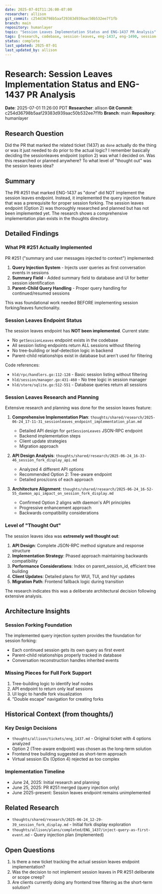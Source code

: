 ```yaml
---
date: 2025-07-01T11:26:00-07:00
researcher: allison
git_commit: c254d36798b5aaf29383d939aac50b532ee7f1fb
branch: main
repository: humanlayer
topic: "Session Leaves Implementation Status and ENG-1437 PR Analysis"
tags: [research, codebase, session-leaves, eng-1437, eng-1490, session-forking]
status: complete
last_updated: 2025-07-01
last_updated_by: allison
---
```


# Research: Session Leaves Implementation Status and ENG-1437 PR Analysis

**Date**: 2025-07-01 11:26:00 PDT
**Researcher**: allison
**Git Commit**: c254d36798b5aaf29383d939aac50b532ee7f1fb
**Branch**: main
**Repository**: humanlayer

## Research Question
Did the PR that marked the related ticket (1437) as `done` actually do the thing or was it just needed to do prior to the actual logic? I remember basically deciding the sessionleaves endpoint (option 2) was what I decided on. Was this researched or planned anywhere? To what level of "thought out" was the session leaves idea?

## Summary
The PR #251 that marked ENG-1437 as "done" did NOT implement the session leaves endpoint. Instead, it implemented the query injection feature that was a prerequisite for proper session forking. The session leaves endpoint (Option 2) was thoroughly researched and planned but has not been implemented yet. The research shows a comprehensive implementation plan exists in the thoughts directory.

## Detailed Findings

### What PR #251 Actually Implemented

PR #251 ("summary and user messages injected to context") implemented:
1. **Query Injection System** - Injects user queries as first conversation events in sessions
2. **Summary Field** - Added summary field to database and UI for better session identification
3. **Parent-Child Query Handling** - Proper query handling for continued/resumed sessions

This was foundational work needed BEFORE implementing session forking/leaves functionality.

### Session Leaves Endpoint Status

The session leaves endpoint has **NOT been implemented**. Current state:
- No `getSessionLeaves` endpoint exists in the codebase
- All session listing endpoints return ALL sessions without filtering
- No tree-building or leaf-detection logic in backend
- Parent-child relationships exist in database but aren't used for filtering

Code references:
- `hld/rpc/handlers.go:112-128` - Basic session listing without filtering
- `hld/session/manager.go:431-460` - No tree logic in session manager
- `hld/store/sqlite.go:512-551` - Database queries return all sessions

### Session Leaves Research and Planning

Extensive research and planning was done for the session leaves feature:

1. **Comprehensive Implementation Plan**: `thoughts/shared/research/2025-06-24_17-11-31_sessionleaves_endpoint_implementation_plan.md`
   - Detailed API design for `getSessionLeaves` JSON-RPC endpoint
   - Backend implementation steps
   - Client update strategies
   - Migration approach

2. **API Design Analysis**: `thoughts/shared/research/2025-06-24_16-33-46_session_fork_display_api.md`
   - Analyzed 4 different API options
   - Recommended Option 2: Tree-aware endpoint
   - Detailed pros/cons of each approach

3. **Architecture Alignment**: `thoughts/shared/research/2025-06-24_16-52-55_daemon_api_impact_on_session_fork_display.md`
   - Confirmed Option 2 aligns with daemon's API principles
   - Progressive enhancement approach
   - Backwards compatibility considerations

### Level of "Thought Out"

The session leaves idea was **extremely well thought out**:

1. **API Design**: Complete JSON-RPC method signature and response structure
2. **Implementation Strategy**: Phased approach maintaining backwards compatibility
3. **Performance Considerations**: Index on parent_session_id, efficient tree building
4. **Client Updates**: Detailed plans for WUI, TUI, and hlyr updates
5. **Migration Path**: Frontend fallback logic during transition

The research indicates this was a deliberate architectural decision following extensive analysis.

## Architecture Insights

### Session Forking Foundation
The implemented query injection system provides the foundation for session forking:
- Each continued session gets its own query as first event
- Parent-child relationships properly tracked in database
- Conversation reconstruction handles inherited events

### Missing Pieces for Full Fork Support
1. Tree-building logic to identify leaf nodes
2. API endpoint to return only leaf sessions
3. UI logic to handle fork visualization
4. "Double escape" navigation for creating forks

## Historical Context (from thoughts/)

### Key Design Decisions
- `thoughts/allison/tickets/eng_1437.md` - Original ticket with 4 options analyzed
- Option 2 (Tree-aware endpoint) was chosen as the long-term solution
- Frontend tree building suggested as short-term approach
- Virtual session IDs (Option 4) rejected as too complex

### Implementation Timeline
- June 24, 2025: Initial research and planning
- June 25, 2025: PR #251 merged (query injection only)
- June 2025-present: Session leaves endpoint remains unimplemented

## Related Research
- `thoughts/shared/research/2025-06-24_12-29-39_session_fork_display.md` - Initial fork display exploration
- `thoughts/allison/plans/completed/ENG_1437/inject-query-as-first-event.md` - Query injection plan (implemented)

## Open Questions
1. Is there a new ticket tracking the actual session leaves endpoint implementation?
2. Was the decision to not implement session leaves in PR #251 deliberate or scope creep?
3. Are clients currently doing any frontend tree filtering as the short-term solution?